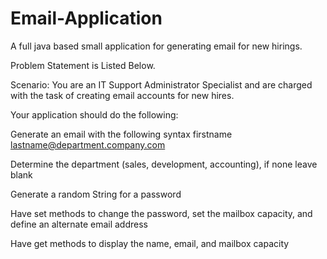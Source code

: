 # Email-Application
A full java based small application for generating email for new hirings.

Problem Statement is Listed Below.

Scenario: You are an IT Support Administrator Specialist and are charged with the task of creating email accounts for new hires.

Your application should do the following:

Generate an email with the following syntax firstname lastname@department.company.com

Determine the department (sales, development, accounting), if none leave blank

Generate a random String for a password

Have set methods to change the password, set the mailbox capacity, and define an alternate email address

Have get methods to display the name, email, and mailbox capacity
